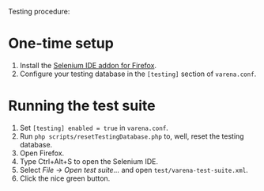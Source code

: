 Testing procedure:

One-time setup
==============

1. Install the [Selenium IDE addon for Firefox](https://addons.mozilla.org/en-US/firefox/addon/selenium-ide/).
2. Configure your testing database in the `[testing]` section of `varena.conf`.

Running the test suite
======================

1. Set `[testing] enabled = true` in `varena.conf`.
2. Run `php scripts/resetTestingDatabase.php` to, well, reset the testing database.
3. Open Firefox.
4. Type Ctrl+Alt+S to open the Selenium IDE.
5. Select _File -> Open test suite..._ and open `test/varena-test-suite.xml`.
6. Click the nice green button.

